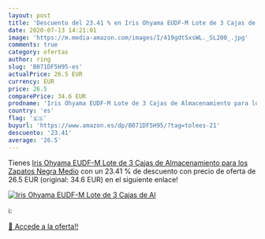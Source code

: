 ```yaml
---
layout: post
title: 'Descuento del 23.41 % en Iris Ohyama EUDF-M Lote de 3 Cajas de Al'
date: 2020-07-13 14:21:01
image: 'https://m.media-amazon.com/images/I/419gdtSxsWL._SL200_.jpg'
comments: true
category: ofertas
author: ring
slug: 'B071DF5H95-es'
actualPrice: 26.5 EUR
currency: EUR
price: 26.5
comparePrice: 34.6 EUR
prodname: 'Iris Ohyama EUDF-M Lote de 3 Cajas de Almacenamiento para los Zapatos  Negra  Medio'
country: 'es'
flag: '🇪🇸'
buyurl: 'https://www.amazon.es/dp/B071DF5H95/?tag=tolees-21'
descuento: '23.41'
average: '26.5'
---
```


Tienes [Iris Ohyama EUDF-M Lote de 3 Cajas de Almacenamiento para los Zapatos  Negra  Medio](https://www.amazon.es/dp/B071DF5H95/?tag=tolees-21) con un 23.41 % de descuento con precio de oferta de 26.5 EUR (original: 34.6 EUR) en el siguiente enlace!

[![Iris Ohyama EUDF-M Lote de 3 Cajas de Al](https://m.media-amazon.com/images/I/419gdtSxsWL._SL200_.jpg)](https://www.amazon.es/dp/B071DF5H95/?tag=tolees-21)

ℹ️:


[🛒 Accede a la oferta!!](https://www.amazon.es/dp/B071DF5H95/?tag=tolees-21)
